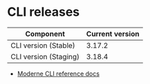 # CLI releases

| Component             | Current version |
| --------------------- | --------------- |
| CLI version (Stable)  | 3.17.2          |
| CLI version (Staging) | 3.18.4          |

* [Moderne CLI reference docs](../user-documentation/moderne-cli/cli-reference.md)
